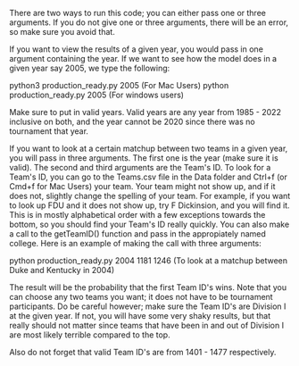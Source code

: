 There are two ways to run this code; you can either pass one or three arguments. If you do not give one or three arguments, there will be an error, so make sure you avoid that.

If you want to view the results of a given year, you would pass in one argument containing the year. If we want to see how the model does in a given year say 2005, we type the following:

python3 production_ready.py 2005 (For Mac Users)
python production_ready.py 2005 (For windows users)

Make sure to put in valid years. Valid years are any year from 1985 - 2022 inclusive on both, and the year cannot be 2020 since there was no tournament that year.

If you want to look at a certain matchup between two teams in a given year, you will pass in three arguments. The first one is the year (make sure it is valid). The second and third arguments are the Team's ID. To look for a Team's ID, you can go to the Teams.csv file in the Data folder and Ctrl+f (or Cmd+f for Mac Users) your team. Your team might not show up, and if it does not, slightly change the spelling of your team. For example, if you want to look up FDU and it does not show up, try F Dickinsion, and you will find it. This is in mostly alphabetical order with a few exceptions towards the bottom, so you should find your Team's ID really quickly. You can also make a call to the getTeamID() function and pass in the appropiately named college. Here is an example of making the call with three arguments:

python production_ready.py 2004 1181 1246 (To look at a matchup between Duke and Kentucky in 2004)

The result will be the probability that the first Team ID's wins. Note that you can choose any two teams you want; it does not have to be tournament participants. Do be careful however; make sure the Team ID's are Division I at the given year. If not, you will have some very shaky results, but that really should not matter since teams that have been in and out of Division I are most likely terrible compared to the top. 

Also do not forget that valid Team ID's are from 1401 - 1477 respectively.